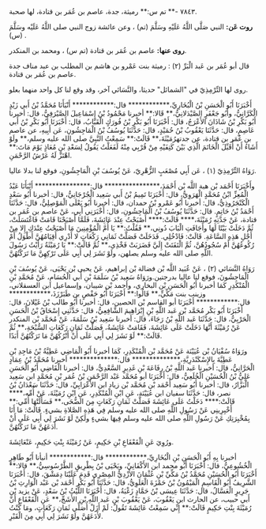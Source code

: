 ٧٨٤٣ -** تم س:** رميثة، جدة، عاصم بن عُمَر بن قتادة، لها صحبة.

**روت عَن:** النبي صَلَّى اللَّهُ عَلَيْهِ وسَلَّمَ (تم) ، وعن عائشة زوج النبي صلى اللَّهُ عَلَيْه وسَلَّمَ (س) .

**روى عنها:** عاصم بن عُمَر بن قتادة (تم س) ، ومحمد بن المنكدر.

قال أبو عُمَر بن عَبد الْبَرِّ (٢) : رميثة بنت عَمْرو بن هاشم بن المطلب بن عبد مناف جدة عاصم بن عُمَر بن قتادة.

روى لها التِّرْمِذِيّ في "الشمائل" حديثا، والنَّسَائي آخر، وقد وقع لنا كل واحد منهما بعلو.

أَخْبَرَنَا أَبُو الْحَسَنِ بْنُ الْبُخَارِيِّ،************ قال:************ أَنْبَأَنَا مُحَمَّدُ بْنُ أَبي زَيْدٍ الْكَرَّانِيُّ، وأَبُو جَعْفَرٍ الصَّيْدَلانِيُّ،** قَالا:** أخبرنا مَحْمُودُ بْنُ إِسْمَاعِيلَ الصَّيْرَفِيُّ، قال: أخبرنا أَبُو بَكْرِ بْنُ شَاذَانَ الأَعْرَجُ، قال: أَخْبَرَنَا أَبُو بَكْرِ بْنُ فُورَكٍ الْقَبَّابُ، قال: أَخْبَرَنَا أَبُو بَكْرِ بْنُ أَبي عَاصِمٍ، قال: حَدَّثَنَا يَعْقُوبُ بْنُ حُمَيْدٍ، قال: حَدَّثَنَا يُوسُفُ بْنُ الْمَاجِشُونِ، عَن أَبِيهِ، عن عاصم بن عُمَر بن قتادة، عن جدتهرُمَيْثَةَ،** قَالَتْ:** سَمِعْتُ النَّبِيَّ صلى الله عليه وسلم،** ولَوْ أَشَاءُ أَنْ أُقَبِّلَ الْخَاتَمَ الَّذِي بَيْنَ كَتِفَيْهِ مِنْ قُرْبِي مِنْهُ لَفَعَلْتُ يَقُولُ لِسَعْدِ بْنِ مُعَاذٍ يَوْمَ مَاتَ:** اهْتَزَّ لَهُ عَرْشُ الرَّحْمَنِ.

رَوَاهُ التِّرْمِذِيّ (١) ، عَن أَبِي مُصْعَبٍ الزُّهْرِيّ، عَنْ يُوسُفَ بْنِ الْمَاجِشُونِ، فوقع لنا بدلا عاليا.

وأَخْبَرَنَا أَحْمَد بْن هبة اللَّه بْن أَحْمَدَ،**************** قال:**************** أَنْبَأَنَا عَبْدُ الْمُعِزِّ ابْنُ مُحَمَّدٍ الْهَرَوِيُّ، قال: أَخْبَرَنَا تَمِيمُ بْنُ أَبي سَعِيد الْجُرْجَانِيُّ، قال: أخبرنا أَبُو سَعْدٍ الْكَنْجَرُوذِيُّ، قال: أخبرنا أَبُو عَمْرو بْنُ حمدان، قال: أخبرنا أَبُو يَعْلَى الْمَوْصِلِيُّ، قال: حَدَّثَنَا أَحْمَدُ بْنُ حَاتِمٍ. قال: حَدَّثَنَا يُوسُفُ بْنُ الْمَاجِشُونِ، قال: أَخْبَرَنِي أَبِي، عَنْ عاصم بن عُمَر بن قتادة، عَنْ جَدَّتِهِ رُمَيْثَةَ،**** قَالَتْ:**** أَصْبَحْتُ عِنْدَ عَائِشَةَ، فَلَمَّا أَصْبَحْنَا قَامَتْ فَاغْتَسَلَتْ، ثُمَّ دَخَلَتْ بَيْتًا لَهَا وأَجَافَتِ الْبَابَ دُونِي،** فَقُلْتُ:** يَا أُمَّ الْمُؤْمِنِينَ مَا أَصْبَحْتُ عِنْدَكِ إِلا مِنْ أَجْلِ هَذِهِ السَّاعَةِ. قَالَتْ: فَادْخُلِي. فَدَخَلَتْ فَصَلَّتْ ثَمَانِي رَكْعَاتٍ لا أَدْرِي أَقِيَامُهُنَّ أَطْوَلُ أَمْ رُكُوعُهُنَّ أَمْ سُجُودُهُنَّ، ثُمَّ الْتَفَتَتْ إِلَيَّ فَضَرَبَتْ فَخْذِي،** ثُمَّ قَالَتْ:** يَا رُمَيْثَةُ رَأَيْتُ رَسُولَ اللَّهِ صلى الله عليه وسلم يصلهن، ولَوْ نَشَرَ لِي أَبِي عَلَى تَرْكِهِنَّ مَا تَرَكْتُهُنَّ.

رَوَاهُ النَّسَائي (٢) ، عَنْ عُبَيد اللَّه بْن فضالة بْن إبراهيم، عَنْ يحيى بْن يَحْيَى، عَنْ يُوسُفَ بْنِ الْمَاجِشُونَ، فوقع لنا عاليا بدرجتين.ورَوَاهُ سَعِيد بْنُ سَلَمَةَ بْنِ أَبي الْحُسَامِ، عَنْ مُحَمَّدِ بْنِ الْمُنْكَدِرِ كَمَا أخبرنا أَبُو الْحَسَنِ بْن البخاري، وأحمد بْن شيبان، وإسماعيل ابن العسقلاني، وزينب بنت مَكِّيٍّ،** قَالُوا:** أَخْبَرَنَا أَبُو حَفْصٍ بن طَبَرْزَذَ،************ قال:************ أَخْبَرَنَا أبو القاسم بْن الحصين، قال: أخبرنا أَبُو طالب بْنُ غَيْلانَ، قال: أَخْبَرَنَا أَبُو بَكْر مُحَمَّد بْن عَبد اللَّهِ بْنِ إِبْرَاهِيمَ الشَّافِعِيُّ، قال: حَدَّثَنِي إِسْحَاقُ بْنُ الْحَسَنِ الْحَرْبِيُّ، قال: حَدَّثَنَا عَبد اللَّهِ بْنُ رَجَاءَ، قال: أخبرنا سَعِيد بْنُ سَلَمَةَ، عَنْ مُحَمَّد بْن المنكدر عَنْ رُمَيْثَةَ أَنَّهَا دَخَلَتْ عَلَى عَائِشَةَ، فَقَامَتْ عَائِشَةُ، فَصَلَّتْ ثَمَانِ رَكَعَاتِ السُّبْحَةِ،** ثُمَّ قَالَتْ:** لَوْ نَشَرَ لِي أَبِي عَلَى أَنْ أَتْرُكُهُنَّ مَا تَرَكْتُهُنَّ أَبَدًا.

ورَوَاهُ سُفْيَانُ بْن عُيَيْنَة عَنْ مُحَمَّد بْن الْمُنْكَدِرِ، كَمَا أخبرنا أَبُو الْمَاضِي عَطِيَّةُ بْنُ مَاجِدِ بْنِ عَطِيَّةَ بِالإِسْكَنْدَرِيَّةِ،************** قال:************** أخبرنا مُحَمَّدُ بْنُ عِمَادٍ الْحَرَّانِيُّ، قال: أخبرنا عَبد اللَّهِ بْنُ رِفَاعَةَ بْنِ غَدِيرٍ السَّعْدِيُّ، قال: أخبرنا الْقَاضِي أَبُو الْحَسَنِ عَلِيُّ بْنُ الْحُسَيْنِ الْخُلَعِيُّ، قال: أَخْبَرَنَا أبو مُحَمَّد عَبْد الرَّحْمَنِ بْنُ عُمَر بْنِ مُحَمَّدٍ ابن سَعِيد الْبَزَّارُ، قال: أخبرنا أَبُو سَعِيد أَحْمَد بْن مُحَمَّد بْن زياد ابن الأَعْرَابِيِّ، قال: حَدَّثَنَا سَعْدَانُ بْنُ نصر، قال: حَدَّثَنَا سفيان ابن عُيَيْنَة، عَنِ ابْنِ الْمُنْكَدِرِ، عَنِ ابْنِ رُمَيْثَةَ، عَنْ أُمِّه،**** قَالَتْ:**** دَخَلْتُ عَلَى عَائِشَةَ فَصَلَّتْ ثَمَانِ رَكَعَاتٍ مِنَ الضُّحَى،** فَسَأَلَتْهَا أُمِّي:** أَخْبِرِينِي عَنْ رَسُولِ اللَّهِ صلى الله عليه وسلم فِي هَذِهِ الصَّلاةِ بشيءٍ. قَالَتْ: مَا أَنَا بِمُخْبِرَتِكِ عَنْ رَسُولِ اللَّهِ صلى الله عليه وسلم فِيهَا بشيءٍ ولَكِنْ لَوْ نَشَرَ لِي أَبِي عَلَى أَنْ أَدَعَهُنَّ مَا تَرَكْتُهُنَّ.

ورُوِيَ عَنِ الْقَعْقَاعِ بْنِ حَكِيمٍ، عَنْ رُمَيْثَةَ بِنْتِ حَكِيمٍ، عَنْعَائِشَةَ.

أخبرنا بِهِ أَبُو الْحَسَنِ بْنِ الْبُخَارِيِّ،************ قال:************ أنبأنا أَبُو طَاهِرٍ الْخُشُوعِيُّ، قال: أَخْبَرَنَا أَبُو محمد ابن الأَكْفَانِيِّ، ويَحْيَى بْنُ بِطْرِيقٍ الطَّرْسُوسِيُّ،** قالا:** أَخْبَرَنَا أَبُو الْحُسَيْنِ مُحَمَّدُ بْنُ مَكِّيِّ بْنِ عُثْمَانَ الأَزْدِيُّ المِصْرِي قَدِمَ عَلَيْنَا دِمَشْقَ، قال: أَخْبَرَنَا الشَّرِيفُ أَبُو الْقَاسِمِ الْمَيْمُونُ بْنُ حَمْزَةَ الْعَلَوِيُّ، قال: حَدَّثَنَا أَبُو بَكْر أَحْمَد بْن عَبْد الْوَارِثِ بْنُ جَرِيرٍ الْعَسَّالُ، قال: حَدَّثَنَا عِيسَى بْنُ حَمَّادٍ زَغْبَةُ، قال: أَخْبَرَنَا اللَّيْثُ بْنُ سَعْدٍ، عَنْ يزيد بْن أَبي حبيب، عن الحارث ابن يَعْقُوبَ، عَنْ يَعْقُوبَ بْنِ عَبد اللَّهِ بْنِ الأَشَجِّ،** عَنِ الْقَعْقَاعِ أَنَّ رُمَيْثَةَ بِنْتِ حَكِيمٍ قَالَتْ:** إِنِّي سَمِعْتُ عَائِشَةَ تَقُولُ: لَمْ أَزَلْ أُصَلِّي ثَمَانِ رَكَعَاتٍ، ومَا كُنْتُ لأَدَعَهُنَّ ولَوْ نَشَرَ لِي أَبِي مِنَ الْقَبْرِ.
